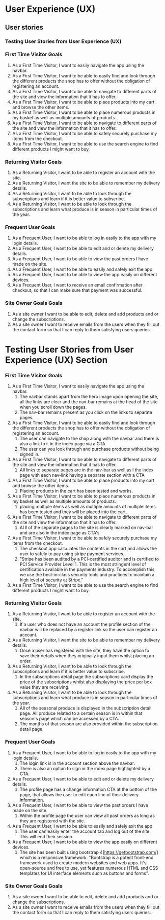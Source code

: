 


# User Experience (UX)

## User stories



### Testing User Stories from User Experience (UX) 
### First Time Visitor Goals
1. As a First Time Visitor, I want to easily navigate the app using the navbar.
2. As a First Time Visitor, I want to be able to easily find and look through the different products the shop has to offer without the obligation of registering an account.
3. As a First Time Visitor, I want to be able to navigate to different parts of the site and view the information that it has to offer.
4. As a First Time Visitor, I want to be able to place products into my cart and browse the other items.
5. As a First Time Visitor, I want to be able to place numerous products in my basket as well as multiple amounts of products.
6. As a First Time Visitor, I want to be able to navigate to different parts of the site and view the information that it has to offer.
7. As a First Time Visitor, I want to be able to safely securely purchase my items from the checkout.
8. As a First Time Visitor, I want to be able to use the search engine to find different products I might want to buy.


### Returning Visitor Goals
1. As a Returning Visitor, I want to be able to register an account with the site.
2. As a Returning Visitor, I want the site to be able to remember my delivery details.
3. As a Returning Visitor, I want to be able to look through the subscriptions and learn if it is better value to subscribe.
4. As a Returning Visitor, I want to be able to look through the subscriptions and learn what produce is in season in particular times of the year.


### Frequent User Goals
1. As a Frequent User, I want to be able to log in easily to the app with my login details.
2. As a Frequent User, I want to be able to edit and or delete my delivery details.
3. As a Frequent User, I want to be able to view the past orders I have made on the site.
4. As a Frequent User, I want to be able to easily and safely exit the app.
5. As a Frequent User, I want to be able to view the app easily on different devices.
6. As a Frequent User, I want to receive an email confirmation after checkout, so that I can make sure that payment was successful.



### Site Owner Goals Goals
1. As a site owner I want to be able to edit, delete and add products and or change the subscriptions.
2. As a site owner I want to receive emails from the users when they fill out the contact form so that I can reply to them satisfying users queries.

# Testing User Stories from User Experience (UX) Section

### First Time Visitor Goals
1. As a First Time Visitor, I want to easily navigate the app using the navbar.
    1. The navbar stands apart from the hero image upon opening the site, all the links are clear and the nav-bar remains at the head of the site when you scroll down the pages.
    2. The nav-bar remains present as you click on the links to separate pages. 
2. As a First Time Visitor, I want to be able to easily find and look through the different products the shop has to offer without the obligation of registering an account.
    1. The user can navigate to the shop along with the navbar and there is also a link to it in the index page via a CTA.
    2. The user can you look through and purchase products without being signed in.
3. As a First Time Visitor, I want to be able to navigate to different parts of the site and view the information that it has to offer.
    1. All links to separate pages are in the nav-bar as well as I the index page with each nav-link having a separate section with a CTA
4. As a First Time Visitor, I want to be able to place products into my cart and browse the other items.
    1. Placing products in the cart has been tested and works. 
5. As a First Time Visitor, I want to be able to place numerous products in my basket as well as multiple amounts of products.
    1. placing multiple items as well as multiple amounts of multiple items has been tested and they will be placed into the cart. 
6. As a First Time Visitor, I want to be able to navigate to different parts of the site and view the information that it has to offer.
    1. Al ll of the separate pages to the site is clearly marked on nav-bar and are also in the index page as CTA's
7. As a First Time Visitor, I want to be able to safely securely purchase my items from the checkout.
    1. The checkout app calculates the contents in the cart and allows the user to safely to pay using stripe payment services.
    2. "Stripe has been audited by a PCI-certified auditor and is certified to PCI Service Provider Level 1. This is the most stringent level of certification available in the payments industry. To accomplish this, we use the best-in-class security tools and practices to maintain a high level of security at Stripe."
8. As a First Time Visitor, I want to be able to use the search engine to find different products I might want to buy.

### Returning Visitor Goals
1. As a Returning Visitor, I want to be able to register an account with the site.
    1. If a user who does not have an account the profile section of the navbar will be replaced by a register link so the user can register an account.
2. As a Returning Visitor, I want the site to be able to remember my delivery details.
    1. Once a user has registered with the site, they have the option to save their details when they originally input them whilst placing an order.
3. As a Returning Visitor, I want to be able to look through the subscriptions and learn if it is better value to subscribe.
    1. In the subscriptions detail page the subscriptions card display the price of the subscriptions whilst also displaying the price per box value they are receiving.
4. As a Returning Visitor, I want to be able to look through the subscriptions and learn what produce is in season in particular times of the year.
    1. All of the seasonal produce is displayed in the subscription detail page. All produce related to a certain season is in within that season's page which can be accessed by a CTA.
    2. The months of that season are also provided within the subscription detail page.


### Frequent User Goals
1. As a Frequent User, I want to be able to log in easily to the app with my login details.
    1. The login link is in the account section above the navbar.
     2. There is also an option to sign in the index page highlighted by a CTA.
2. As a Frequent User, I want to be able to edit and or delete my delivery details.
    1. The profile page has a change information CTA at the bottom of the page, that allows the user to edit each line of their delivery information.
3. As a Frequent User, I want to be able to view the past orders I have made on the site.
    1. Within the profile page the user can view all past orders as long as they are registered with the site. 
4. As a Frequent User, I want to be able to easily and safely exit the app.
    1. The user can easily enter the account tab and log out of the site. This will end their session.
5. As a Frequent User, I want to be able to view the app easily on different devices.
    1. The site has been built using bootstrap 4[https://getbootstrap.com/] which is a responsive framework. "Bootstrap is a potent front-end framework used to create modern websites and web apps. It's open-source and free to use, yet features numerous HTML and CSS templates for UI interface elements such as buttons and forms".


### Site Owner Goals Goals
1. As a site owner I want to be able to edit, delete and add products and or change the subscriptions.
2. As a site owner I want to receive emails from the users when they fill out the contact form so that I can reply to them satisfying users queries.